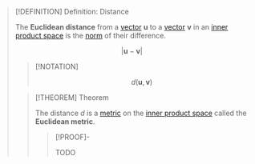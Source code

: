 >[!DEFINITION] Definition: Distance
>
>The **Euclidean distance** from a [vector](../Vector%20Space.md) $\mathbf{u}$ to a [vector](../Vector%20Space.md) $\mathbf{v}$ in an [inner product space](Inner%20Product%20Space.md) is the [norm](Canonical%20Norm.md) of their difference.
>
>$$|\mathbf{u} - \mathbf{v}|$$
>
>>[!NOTATION]
>>
>>$$d(\mathbf{u}, \mathbf{v})$$
>>
>
>>[!THEOREM] Theorem
>>
>>The distance $d$ is a [metric](../../../../Topology/Metric%20Spaces/Metric%20Space.md) on the [inner product space](Inner%20Product%20Space.md) called the **Euclidean metric**.
>>
>>>[!PROOF]-
>>>
>>>TODO
>>>
>>
>